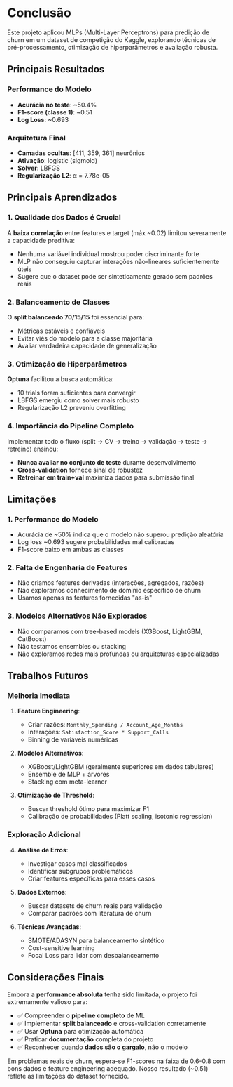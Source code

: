 # Conclusão

Este projeto aplicou MLPs (Multi-Layer Perceptrons) para predição de churn em um dataset de competição do Kaggle, explorando técnicas de pré-processamento, otimização de hiperparâmetros e avaliação robusta.

## Principais Resultados

### Performance do Modelo

- **Acurácia no teste**: ~50.4%
- **F1-score (classe 1)**: ~0.51
- **Log Loss**: ~0.693

### Arquitetura Final

- **Camadas ocultas**: [411, 359, 361] neurônios
- **Ativação**: logistic (sigmoid)
- **Solver**: LBFGS
- **Regularização L2**: α = 7.78e-05

## Principais Aprendizados

### 1. Qualidade dos Dados é Crucial

A **baixa correlação** entre features e target (máx ~0.02) limitou severamente a capacidade preditiva:
- Nenhuma variável individual mostrou poder discriminante forte
- MLP não conseguiu capturar interações não-lineares suficientemente úteis
- Sugere que o dataset pode ser sinteticamente gerado sem padrões reais

### 2. Balanceamento de Classes

O **split balanceado 70/15/15** foi essencial para:
- Métricas estáveis e confiáveis
- Evitar viés do modelo para a classe majoritária
- Avaliar verdadeira capacidade de generalização

### 3. Otimização de Hiperparâmetros

**Optuna** facilitou a busca automática:
- 10 trials foram suficientes para convergir
- LBFGS emergiu como solver mais robusto
- Regularização L2 preveniu overfitting

### 4. Importância do Pipeline Completo

Implementar todo o fluxo (split → CV → treino → validação → teste → retreino) ensinou:
- **Nunca avaliar no conjunto de teste** durante desenvolvimento
- **Cross-validation** fornece sinal de robustez
- **Retreinar em train+val** maximiza dados para submissão final

## Limitações

### 1. Performance do Modelo
- Acurácia de ~50% indica que o modelo não superou predição aleatória
- Log loss ~0.693 sugere probabilidades mal calibradas
- F1-score baixo em ambas as classes

### 2. Falta de Engenharia de Features
- Não criamos features derivadas (interações, agregados, razões)
- Não exploramos conhecimento de domínio específico de churn
- Usamos apenas as features fornecidas "as-is"

### 3. Modelos Alternativos Não Explorados
- Não comparamos com tree-based models (XGBoost, LightGBM, CatBoost)
- Não testamos ensembles ou stacking
- Não exploramos redes mais profundas ou arquiteturas especializadas

## Trabalhos Futuros

### Melhoria Imediata

1. **Feature Engineering**:
   - Criar razões: `Monthly_Spending / Account_Age_Months`
   - Interações: `Satisfaction_Score * Support_Calls`
   - Binning de variáveis numéricas

2. **Modelos Alternativos**:
   - XGBoost/LightGBM (geralmente superiores em dados tabulares)
   - Ensemble de MLP + árvores
   - Stacking com meta-learner

3. **Otimização de Threshold**:
   - Buscar threshold ótimo para maximizar F1
   - Calibração de probabilidades (Platt scaling, isotonic regression)

### Exploração Adicional

4. **Análise de Erros**:
   - Investigar casos mal classificados
   - Identificar subgrupos problemáticos
   - Criar features específicas para esses casos

5. **Dados Externos**:
   - Buscar datasets de churn reais para validação
   - Comparar padrões com literatura de churn

6. **Técnicas Avançadas**:
   - SMOTE/ADASYN para balanceamento sintético
   - Cost-sensitive learning
   - Focal Loss para lidar com desbalanceamento

## Considerações Finais

Embora a **performance absoluta** tenha sido limitada, o projeto foi extremamente valioso para:

- ✅ Compreender o **pipeline completo** de ML
- ✅ Implementar **split balanceado** e cross-validation corretamente
- ✅ Usar **Optuna** para otimização automática
- ✅ Praticar **documentação** completa do projeto
- ✅ Reconhecer quando **dados são o gargalo**, não o modelo

Em problemas reais de churn, espera-se F1-scores na faixa de 0.6-0.8 com bons dados e feature engineering adequado. Nosso resultado (~0.51) reflete as limitações do dataset fornecido.

